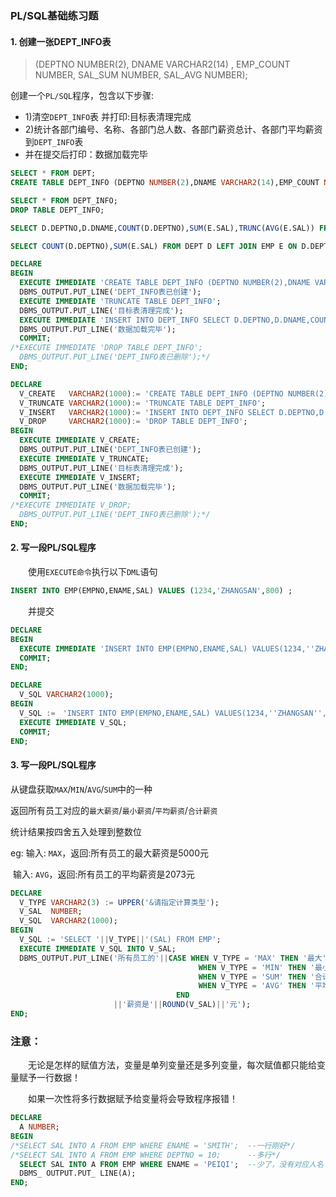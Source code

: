 ### PL/SQL基础练习题

#### 1. 创建一张DEPT_INFO表

> (DEPTNO NUMBER(2), DNAME VARCHAR2(14) , EMP_COUNT NUMBER, SAL_SUM NUMBER, SAL_AVG NUMBER);

创建一个`PL/SQL`程序，包含以下步骤:

- 1)清空`DEPT_INFO`表 并打印:目标表清理完成
- 2)统计各部门编号、名称、各部门总人数、各部门薪资总计、各部门平均薪资到`DEPT_INFO`表
- 并在提交后打印：数据加载完毕


```SQL
SELECT * FROM DEPT;
CREATE TABLE DEPT_INFO (DEPTNO NUMBER(2),DNAME VARCHAR2(14),EMP_COUNT NUMBER,SAL_SUM NUMBER,SAL_AVG NUMBER);

SELECT * FROM DEPT_INFO;
DROP TABLE DEPT_INFO;

SELECT D.DEPTNO,D.DNAME,COUNT(D.DEPTNO),SUM(E.SAL),TRUNC(AVG(E.SAL)) FROM DEPT D LEFT JOIN EMP E ON D.DEPTNO=E.DEPTNO GROUP BY D.DEPTNO,D.LOC,D.DNAME;

SELECT COUNT(D.DEPTNO),SUM(E.SAL) FROM DEPT D LEFT JOIN EMP E ON D.DEPTNO=E.DEPTNO GROUP BY D.DEPTNO;
```

```SQL
DECLARE 
BEGIN 
  EXECUTE IMMEDIATE 'CREATE TABLE DEPT_INFO (DEPTNO NUMBER(2),DNAME VARCHAR2(14),EMP_COUNT NUMBER, SAL_SUM NUMBER,SAL_AVG NUMBER)';
  DBMS_OUTPUT.PUT_LINE('DEPT_INFO表已创建');
  EXECUTE IMMEDIATE 'TRUNCATE TABLE DEPT_INFO';
  DBMS_OUTPUT.PUT_LINE('目标表清理完成');
  EXECUTE IMMEDIATE 'INSERT INTO DEPT_INFO SELECT D.DEPTNO,D.DNAME,COUNT(D.DEPTNO),SUM(E.SAL),TRUNC(AVG(E.SAL)) FROM DEPT D LEFT JOIN EMP E ON D.DEPTNO=E.DEPTNO GROUP BY D.DEPTNO,D.LOC,D.DNAME';
  DBMS_OUTPUT.PUT_LINE('数据加载完毕');
  COMMIT;
/*EXECUTE IMMEDIATE 'DROP TABLE DEPT_INFO';
  DBMS_OUTPUT.PUT_LINE('DEPT_INFO表已删除');*/
END;
```

```SQL
DECLARE
  V_CREATE   VARCHAR2(1000):= 'CREATE TABLE DEPT_INFO (DEPTNO NUMBER(2),DNAME VARCHAR2(14),EMP_COUNT NUMBER,SAL_SUM NUMBER,SAL_AVG NUMBER)';
  V_TRUNCATE VARCHAR2(1000):= 'TRUNCATE TABLE DEPT_INFO';
  V_INSERT   VARCHAR2(1000):= 'INSERT INTO DEPT_INFO SELECT D.DEPTNO,D.DNAME,COUNT(D.DEPTNO),SUM(E.SAL),TRUNC(AVG(E.SAL)) FROM DEPT D LEFT JOIN EMP E ON D.DEPTNO=E.DEPTNO GROUP BY D.DEPTNO,D.LOC,D.DNAME';
  V_DROP     VARCHAR2(1000):= 'DROP TABLE DEPT_INFO';
BEGIN
  EXECUTE IMMEDIATE V_CREATE;
  DBMS_OUTPUT.PUT_LINE('DEPT_INFO表已创建');
  EXECUTE IMMEDIATE V_TRUNCATE;
  DBMS_OUTPUT.PUT_LINE('目标表清理完成');
  EXECUTE IMMEDIATE V_INSERT;
  DBMS_OUTPUT.PUT_LINE('数据加载完毕');
  COMMIT;
/*EXECUTE IMMEDIATE V_DROP;
  DBMS_OUTPUT.PUT_LINE('DEPT_INFO表已删除');*/
END;
```



#### 2. 写一段PL/SQL程序

　　使用`EXECUTE命令`执行以下`DML`语句

```SQL
INSERT INTO EMP(EMPNO,ENAME,SAL) VALUES (1234,'ZHANGSAN',800) ;
```

　　并提交

```SQL
DECLARE
BEGIN
  EXECUTE IMMEDIATE 'INSERT INTO EMP(EMPNO,ENAME,SAL) VALUES(1234,''ZHANGSAN'',800)';
  COMMIT;
END;
```

```SQL
DECLARE
  V_SQL VARCHAR2(1000);
BEGIN
  V_SQL :=　'INSERT INTO EMP(EMPNO,ENAME,SAL) VALUES(1234,''ZHANGSAN'',800)'
  EXECUTE IMMEDIATE V_SQL;
  COMMIT;
END;
```



#### 3. 写一段PL/SQL程序

从键盘获取`MAX`/`MIN`/`AVG`/`SUM`中的一种

返回所有员工对应的`最大薪资`/`最小薪资`/`平均薪资`/`合计薪资`

统计结果按四舍五入处理到整数位

eg: 输入: `MAX`，返回:所有员工的最大薪资是5000元

​      输入: `AVG`，返回:所有员工的平均薪资是2073元

```SQL
DECLARE
  V_TYPE VARCHAR2(3) := UPPER('&请指定计算类型');
  V_SAL  NUMBER;
  V_SQL  VARCHAR2(1000);
BEGIN
  V_SQL := 'SELECT '||V_TYPE||'(SAL) FROM EMP';
  EXECUTE IMMEDIATE V_SQL INTO V_SAL;
  DBMS_OUTPUT.PUT_LINE('所有员工的'||CASE WHEN V_TYPE = 'MAX' THEN '最大' 
                                          WHEN V_TYPE = 'MIN' THEN '最小' 
                                          WHEN V_TYPE = 'SUM' THEN '合计' 
                                          WHEN V_TYPE = 'AVG' THEN '平均'
                                     END
                       ||'薪资是'||ROUND(V_SAL)||'元');
END;
```

### 注意：
　　无论是怎样的赋值方法，变量是单列变量还是多列变量，每次赋值都只能给变量赋予一行数据！

　　如果一次性将多行数据赋予给变量将会导致程序报错！

```SQL
DECLARE
  A NUMBER;
BEGIN
/*SELECT SAL INTO A FROM EMP WHERE ENAME = 'SMITH';  --一行刚好*/
/*SELECT SAL INTO A FROM EMP WHERE DEPTNO = 10;      --多行*/
  SELECT SAL INTO A FROM EMP WHERE ENAME = 'PEIQI';  --少了，没有对应人名
  DBMS_ OUTPUT.PUT_ LINE(A);
END;
```

